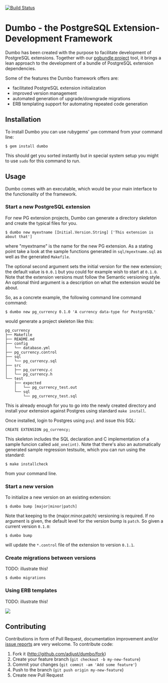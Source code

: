 [![Build Status](https://travis-ci.org/adjust/dumbo.svg?branch=version-1.0.0)](https://travis-ci.org/adjust/dumbo)

# Dumbo - the PostgreSQL Extension-Development Framework

Dumbo has been created with the purpose to facilitate development of PostgreSQL
extensions. Together with our [pgbundle
project](https://github.com/adjust/pgbundle) tool, it brings a lean approach
to the development of a bundle of PostgreSQL extension dependencies.

Some of the features the Dumbo framework offers are:

  * facilitated PostgreSQL extension initialization
  * improved version management
  * automated generation of upgrade/downgrade migrations
  * ERB templating support for automating repeated code generation

## Installation

To install Dumbo you can use rubygems' `gem` command from your command line:

    $ gem install dumbo

This should get you sorted instantly but in special system setup you might to
use `sudo` for this command to run.

## Usage

Dumbo comes with an executable, which would be your main interface to the
functionality of the framework.

### Start a new PostgreSQL extension

For new PG extension projects, Dumbo can generate a directory skeleton and
create the typical files for you.

    $ dumbo new myextname [Initial.Version.String] ['This extension is about that']

where "myextname" is the name for the new PG extension. As a stating point take
a look at the sample functions generated in `sql/myextname.sql` as well as the
generated `Makefile`.

The optional second argument sets the initial version for the new extension; the
default value is `0.0.1` but you could for example wish to start at `0.1.0`.
Note that the extension versions must follow the Semantic versioning style. An
optional third argument is a description on what the extension would be about.

So, as a concrete example, the following command line command command:

    $ dumbo new pg_currency 0.1.0 'A currency data-type for PostgreSQL'

would generate a project skeleton like this:

    pg_currency
    ├── Makefile
    ├── README.md
    ├── config
    │   └── database.yml
    ├── pg_currency.control
    ├── sql
    │   └── pg_currency.sql
    ├── src
    │   ├── pg_currency.c
    │   └── pg_currency.h
    └── test
        ├── expected
        │   └── pg_currency_test.out
        └── sql
            └── pg_currency_test.sql

This is already enough for you to go into the newly created directory and
install your extension against Postgres using standard `make install`.

Once installed, login to Postgres using `psql` and issue this SQL:

    CREATE EXTENSION pg_currency;

This skeleton includes the SQL declaration and C implementation of a sample
funcion called `add_one(int)`. Note that there's also an automatically
generated sample regression testsuite, which you can run using the standard:

    $ make installcheck

from your command line.

### Start a new version

To initialize a new version on an existing extension:

    $ dumbo bump [major|minor|patch]

Note that keeping to the (major.minor.patch) versioning is required. If no
argument is given, the default level for the version bump is `patch`. So given
a current version `0.1.0`:

    $ dumbo bump

will update the `*.control` file of the extension to version `0.1.1`.

### Create migrations between versions

TODO: illustrate this!

    $ dumbo migrations

### Using ERB templates

TODO: illustrate this!

![](http://img1.wikia.nocookie.net/__cb20091210033559/disney/images/7/76/Dumbo-HQ.JPG)

## Contributing

Contributions in form of Pull Request, documentation improvement and/or [issue
reports](https://github.com/adjust/dumbo/issues) are very welcome. To contribute
code:

1. Fork it (http://github.com/adjust/dumbo/fork)
2. Create your feature branch (`git checkout -b my-new-feature`)
3. Commit your changes (`git commit -am 'Add some feature'`)
4. Push to the branch (`git push origin my-new-feature`)
5. Create new Pull Request
